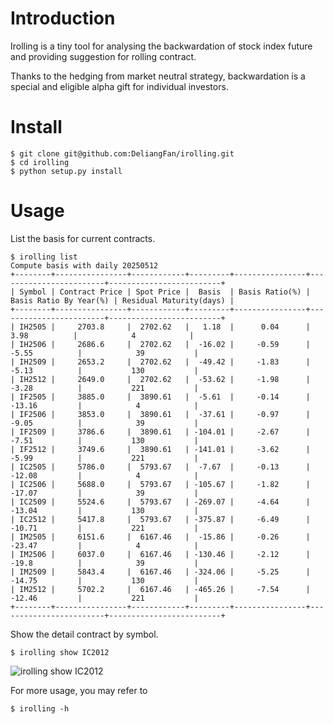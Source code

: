 # Introduction
Irolling is a tiny tool for analysing the backwardation of stock index future and providing suggestion for rolling contract.

Thanks to the hedging from market neutral strategy, backwardation is a special and eligible alpha gift for individual investors.

# Install

```
$ git clone git@github.com:DeliangFan/irolling.git
$ cd irolling
$ python setup.py install
```

# Usage

List the basis for current contracts.

```
$ irolling list
Compute basis with daily 20250512
+--------+----------------+------------+---------+----------------+------------------------+-------------------------+
| Symbol | Contract Price | Spot Price |  Basis  | Basis Ratio(%) | Basis Ratio By Year(%) | Residual Maturity(days) |
+--------+----------------+------------+---------+----------------+------------------------+-------------------------+
| IH2505 |     2703.8     |  2702.62   |   1.18  |      0.04      |          3.98          |            4            |
| IH2506 |     2686.6     |  2702.62   |  -16.02 |     -0.59      |         -5.55          |            39           |
| IH2509 |     2653.2     |  2702.62   |  -49.42 |     -1.83      |         -5.13          |           130           |
| IH2512 |     2649.0     |  2702.62   |  -53.62 |     -1.98      |         -3.28          |           221           |
| IF2505 |     3885.0     |  3890.61   |  -5.61  |     -0.14      |         -13.16         |            4            |
| IF2506 |     3853.0     |  3890.61   |  -37.61 |     -0.97      |         -9.05          |            39           |
| IF2509 |     3786.6     |  3890.61   | -104.01 |     -2.67      |         -7.51          |           130           |
| IF2512 |     3749.6     |  3890.61   | -141.01 |     -3.62      |         -5.99          |           221           |
| IC2505 |     5786.0     |  5793.67   |  -7.67  |     -0.13      |         -12.08         |            4            |
| IC2506 |     5688.0     |  5793.67   | -105.67 |     -1.82      |         -17.07         |            39           |
| IC2509 |     5524.6     |  5793.67   | -269.07 |     -4.64      |         -13.04         |           130           |
| IC2512 |     5417.8     |  5793.67   | -375.87 |     -6.49      |         -10.71         |           221           |
| IM2505 |     6151.6     |  6167.46   |  -15.86 |     -0.26      |         -23.47         |            4            |
| IM2506 |     6037.0     |  6167.46   | -130.46 |     -2.12      |         -19.8          |            39           |
| IM2509 |     5843.4     |  6167.46   | -324.06 |     -5.25      |         -14.75         |           130           |
| IM2512 |     5702.2     |  6167.46   | -465.26 |     -7.54      |         -12.46         |           221           |
+--------+----------------+------------+---------+----------------+------------------------+-------------------------+
```

Show the detail contract by symbol.

```
$ irolling show IC2012
```

![irolling show IC2012](https://wsfdl.oss-cn-qingdao.aliyuncs.com/irolling_ic2012.png)

For more usage, you may refer to

```
$ irolling -h
```